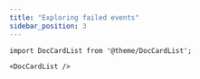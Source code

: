 ```yaml
---
title: "Exploring failed events"
sidebar_position: 3
---
```


```mdx-code-block
import DocCardList from '@theme/DocCardList';

<DocCardList />
```
